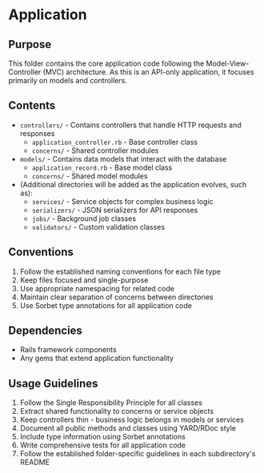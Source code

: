 # Application

## Purpose
This folder contains the core application code following the Model-View-Controller (MVC) architecture. As this is an API-only application, it focuses primarily on models and controllers.

## Contents
- `controllers/` - Contains controllers that handle HTTP requests and responses
  - `application_controller.rb` - Base controller class
  - `concerns/` - Shared controller modules
- `models/` - Contains data models that interact with the database
  - `application_record.rb` - Base model class
  - `concerns/` - Shared model modules
- (Additional directories will be added as the application evolves, such as):
  - `services/` - Service objects for complex business logic
  - `serializers/` - JSON serializers for API responses
  - `jobs/` - Background job classes
  - `validators/` - Custom validation classes

## Conventions
1. Follow the established naming conventions for each file type
2. Keep files focused and single-purpose
3. Use appropriate namespacing for related code
4. Maintain clear separation of concerns between directories
5. Use Sorbet type annotations for all application code

## Dependencies
- Rails framework components
- Any gems that extend application functionality

## Usage Guidelines
1. Follow the Single Responsibility Principle for all classes
2. Extract shared functionality to concerns or service objects
3. Keep controllers thin - business logic belongs in models or services
4. Document all public methods and classes using YARD/RDoc style
5. Include type information using Sorbet annotations
6. Write comprehensive tests for all application code
7. Follow the established folder-specific guidelines in each subdirectory's README
